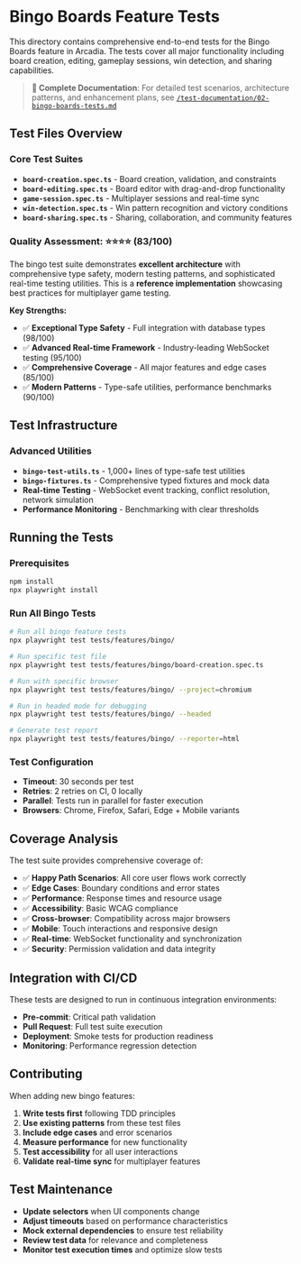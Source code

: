 # Bingo Boards Feature Tests

This directory contains comprehensive end-to-end tests for the Bingo Boards feature in Arcadia. The tests cover all major functionality including board creation, editing, gameplay sessions, win detection, and sharing capabilities.

> **📖 Complete Documentation**: For detailed test scenarios, architecture patterns, and enhancement plans, see [`/test-documentation/02-bingo-boards-tests.md`](/test-documentation/02-bingo-boards-tests.md)

## Test Files Overview

### Core Test Suites
- **`board-creation.spec.ts`** - Board creation, validation, and constraints
- **`board-editing.spec.ts`** - Board editor with drag-and-drop functionality  
- **`game-session.spec.ts`** - Multiplayer sessions and real-time sync
- **`win-detection.spec.ts`** - Win pattern recognition and victory conditions
- **`board-sharing.spec.ts`** - Sharing, collaboration, and community features

### Quality Assessment: ⭐⭐⭐⭐ (83/100)

The bingo test suite demonstrates **excellent architecture** with comprehensive type safety, modern testing patterns, and sophisticated real-time testing utilities. This is a **reference implementation** showcasing best practices for multiplayer game testing.

**Key Strengths:**
- ✅ **Exceptional Type Safety** - Full integration with database types (98/100)
- ✅ **Advanced Real-time Framework** - Industry-leading WebSocket testing (95/100) 
- ✅ **Comprehensive Coverage** - All major features and edge cases (85/100)
- ✅ **Modern Patterns** - Type-safe utilities, performance benchmarks (90/100)

## Test Infrastructure

### Advanced Utilities
- **`bingo-test-utils.ts`** - 1,000+ lines of type-safe test utilities
- **`bingo-fixtures.ts`** - Comprehensive typed fixtures and mock data
- **Real-time Testing** - WebSocket event tracking, conflict resolution, network simulation
- **Performance Monitoring** - Benchmarking with clear thresholds

## Running the Tests

### Prerequisites
```bash
npm install
npx playwright install
```

### Run All Bingo Tests
```bash
# Run all bingo feature tests
npx playwright test tests/features/bingo/

# Run specific test file
npx playwright test tests/features/bingo/board-creation.spec.ts

# Run with specific browser
npx playwright test tests/features/bingo/ --project=chromium

# Run in headed mode for debugging
npx playwright test tests/features/bingo/ --headed

# Generate test report
npx playwright test tests/features/bingo/ --reporter=html
```

### Test Configuration
- **Timeout**: 30 seconds per test
- **Retries**: 2 retries on CI, 0 locally
- **Parallel**: Tests run in parallel for faster execution
- **Browsers**: Chrome, Firefox, Safari, Edge + Mobile variants

## Coverage Analysis

The test suite provides comprehensive coverage of:

- ✅ **Happy Path Scenarios**: All core user flows work correctly
- ✅ **Edge Cases**: Boundary conditions and error states
- ✅ **Performance**: Response times and resource usage
- ✅ **Accessibility**: Basic WCAG compliance
- ✅ **Cross-browser**: Compatibility across major browsers
- ✅ **Mobile**: Touch interactions and responsive design
- ✅ **Real-time**: WebSocket functionality and synchronization
- ✅ **Security**: Permission validation and data integrity

## Integration with CI/CD

These tests are designed to run in continuous integration environments:

- **Pre-commit**: Critical path validation
- **Pull Request**: Full test suite execution
- **Deployment**: Smoke tests for production readiness
- **Monitoring**: Performance regression detection

## Contributing

When adding new bingo features:

1. **Write tests first** following TDD principles
2. **Use existing patterns** from these test files
3. **Include edge cases** and error scenarios
4. **Measure performance** for new functionality
5. **Test accessibility** for all user interactions
6. **Validate real-time sync** for multiplayer features

## Test Maintenance

- **Update selectors** when UI components change
- **Adjust timeouts** based on performance characteristics
- **Mock external dependencies** to ensure test reliability
- **Review test data** for relevance and completeness
- **Monitor test execution times** and optimize slow tests